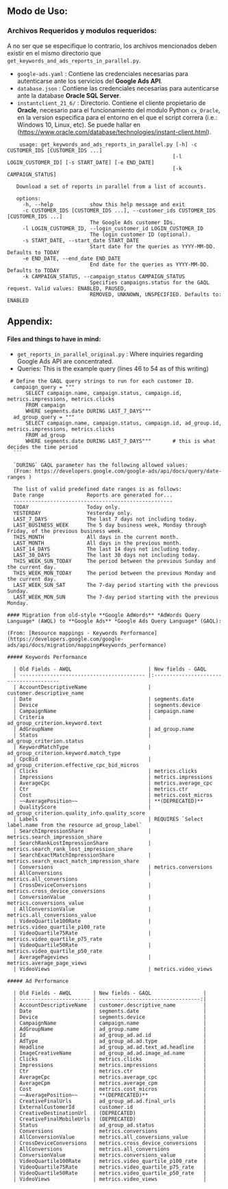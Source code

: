## Modo de Uso:
### Archivos Requeridos y modulos requeridos:
A no ser que se especifique lo contrario, los archivos mencionados deben existir en el mismo directorio que `get_keywords_and_ads_reports_in_parallel.py`.

 * `google-ads.yaml`     : Contiene las credenciales necesarias para autenticarse ante los servicios del __Google Ads API__.
 * `database.json`       : Contiene las credenciales necesarias para autenticarse ante la database __Oracle SQL Server__.
 * `instantclient_21_6/` : Directorio. Contiene el cliente propietario de __Oracle__, necesario para el funcionamiento del modulo Python `cx_Oracle`, en la version especifica para el entorno en el que el script correra (i.e.: Windows 10, Linux, etc). Se puede hallar en (https://www.oracle.com/database/technologies/instant-client.html).
 
 ```
     usage: get_keywords_and_ads_reports_in_parallel.py [-h] -c CUSTOMER_IDS [CUSTOMER_IDS ...]
                                                       [-l LOGIN_CUSTOMER_ID] [-s START_DATE] [-e END_DATE]
                                                       [-k CAMPAIGN_STATUS]

    Download a set of reports in parallel from a list of accounts.

    options:
      -h, --help            show this help message and exit
      -c CUSTOMER_IDS [CUSTOMER_IDS ...], --customer_ids CUSTOMER_IDS [CUSTOMER_IDS ...]
                            The Google Ads customer IDs.
      -l LOGIN_CUSTOMER_ID, --login_customer_id LOGIN_CUSTOMER_ID
                            The login customer ID (optional).
      -s START_DATE, --start_date START_DATE
                            Start date for the queries as YYYY-MM-DD. Defaults to TODAY
      -e END_DATE, --end_date END_DATE
                            End date for the queries as YYYY-MM-DD. Defaults to TODAY
      -k CAMPAIGN_STATUS, --campaign_status CAMPAIGN_STATUS
                            Specifies campaigns.status for the GAQL request. Valid values: ENABLED, PAUSED,
                            REMOVED, UNKNOWN, UNSPECIFIED. Defaults to: ENABLED
 ```

## Appendix:
#### Files and things to have in mind:

 * `get_reports_in_parallel_original.py` : Where inquiries regarding Google Ads API are concentrated.
  * Queries: This is the example query (lines 46 to 54 as of this writing)
  
  ```
   # Define the GAQL query strings to run for each customer ID.
    campaign_query = """
        SELECT campaign.name, campaign.status, campaign.id, metrics.impressions, metrics.clicks
        FROM campaign
        WHERE segments.date DURING LAST_7_DAYS"""
    ad_group_query = """
        SELECT campaign.name, campaign.status, campaign.id, ad_group.id, metrics.impressions, metrics.clicks
        FROM ad_group
        WHERE segments.date DURING LAST_7_DAYS"""       # this is what decides the time period
    ```

    `DURING` GAQL parameter has the following allowed values:
    (From: https://developers.google.com/google-ads/api/docs/query/date-ranges )

    The list of valid predefined date ranges is as follows:
    Date range 	            Reports are generated for...
    ----------------------------------------------------
    TODAY 	                Today only.
    YESTERDAY 	            Yesterday only.
    LAST_7_DAYS 	        The last 7 days not including today.
    LAST_BUSINESS_WEEK 	    The 5 day business week, Monday through Friday, of the previous business week.
    THIS_MONTH 	            All days in the current month.
    LAST_MONTH 	            All days in the previous month.
    LAST_14_DAYS 	        The last 14 days not including today.
    LAST_30_DAYS 	        The last 30 days not including today.
    THIS_WEEK_SUN_TODAY 	The period between the previous Sunday and the current day.
    THIS_WEEK_MON_TODAY 	The period between the previous Monday and the current day.
    LAST_WEEK_SUN_SAT 	    The 7-day period starting with the previous Sunday.
    LAST_WEEK_MON_SUN 	    The 7-day period starting with the previous Monday.

#### Migration from old-style **Google AdWords** *AdWords Query Language* (AWQL) to **Google Ads** *Google Ads Query Language* (GAQL):

(From: [Resource mappings - Keywords Performance](https://developers.google.com/google-ads/api/docs/migration/mapping#keywords_performance)

##### Keywords Performance
    
    | Old Fields - AWQL                         | New fields - GAQL
    | ----------------------------------------- |:---------------------------------------
    | AccountDescriptiveName                    | customer.descriptive_name
    | Date                                      | segments.date
    | Device                                    | segments.device
    | CampaignName                              | campaign.name
    | Criteria                                  | ad_group_criterion.keyword.text
    | AdGroupName                               | ad_group.name
    | Status                                    | ad_group_criterion.status
    | KeywordMatchType                          | ad_group_criterion.keyword.match_type
    | CpcBid                                    | ad_group_criterion.effective_cpc_bid_micros
    | Clicks                                    | metrics.clicks
    | Impressions                               | metrics.impressions
    | AverageCpc                                | metrics.average_cpc
    | Ctr                                       | metrics.ctr
    | Cost                                      | metrics.cost_micros
    | ~~AveragePosition~~	                    | **(DEPRECATED)**  
    | QualityScore                              | ad_group_criterion.quality_info.quality_score
    | Labels    			                    | REQUIRES `Select label.name from the resource ad_group_label`
    | SearchImpressionShare                     | metrics.search_impression_share
    | SearchRankLostImpressionShare             | metrics.search_rank_lost_impression_share
    | SearchExactMatchImpressionShare           | metrics.search_exact_match_impression_share
    | Conversions                               | metrics.conversions
    | AllConversions                            | metrics.all_conversions
    | CrossDeviceConversions                    | metrics.cross_device_conversions     
    | ConversionValue                           | metrics.conversions_value
    | AllConversionValue                        | metrics.all_conversions_value
    | VideoQuartile100Rate                      | metrics.video_quartile_p100_rate
    | VideoQuartile75Rate                       | metrics.video_quartile_p75_rate
    | VideoQuartile50Rate                       | metrics.video_quartile_p50_rate
    | AveragePageviews                          | metrics.average_page_views
    | VideoViews                                | metrics.video_views

##### Ad Performance
    
    | Old Fields - AWQL       | New fields - GAQL                 |
    | ----------------------- | ---------------------------------:|
    | AccountDescriptiveName  | customer.descriptive_name         |
    | Date                    | segments.date                     |
    | Device                  | segments.device                   |
    | CampaignName            | campaign.name                     |
    | AdGroupName             | ad_group.name                     |
    | Id                      | ad_group_ad.ad.id                 |
    | AdType                  | ad_group_ad.ad.type               |
    | Headline                | ad_group_ad.ad.text_ad.headline   |
    | ImageCreativeName       | ad_group_ad.ad.image_ad.name      |
    | Clicks                  | metrics.clicks                    |
    | Impressions             | metrics.impressions               |
    | Ctr                     | metrics.ctr                       |
    | AverageCpc              | metrics.average_cpc               |
    | AverageCpm              | metrics.average_cpm               |
    | Cost                    | metrics.cost_micros               |
    | ~~AveragePosition~~     | **(DEPRECATED)**                  |
    | CreativeFinalUrls       | ad_group_ad.ad.final_urls         |
    | ExternalCustomerId      | customer.id                       |
    | CreativeDestinationUrl  | (DEPRECATED)                      |
    | CreativeFinalMobileUrls | (DEPRECATED)                      |
    | Status 	              | ad_group_ad.status                |
    | Conversions             | metrics.conversions               |       
    | AllConversionValue      | metrics.all_conversions_value     |       
    | CrossDeviceConversions  | metrics.cross_device_conversions  |
    | AllConversions          | metrics.all_conversions           |
    | ConversionValue         | metrics.conversions_value         |
    | VideoQuartile100Rate    | metrics.video_quartile_p100_rate  |
    | VideoQuartile75Rate     | metrics.video_quartile_p75_rate   |
    | VideoQuartile50Rate     | metrics.video_quartile_p50_rate   |            
    | VideoViews              | metrics.video_views               |
